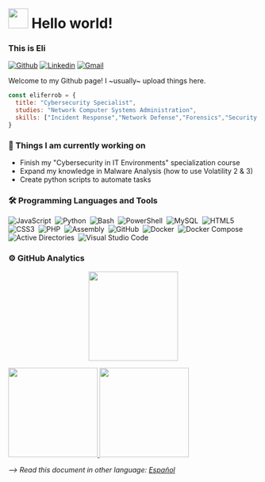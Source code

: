 # <img src="https://github.com/sudnyeshtalekar/sudnyeshtalekar/blob/master/Assets/Hi.gif" width="40px"> Hello world!

### This is Eli
[![Github](https://img.shields.io/badge/-Github-000?style=flat&logo=Github&logoColor=white)](https://github.com/eliferrob)
[![Linkedin](https://img.shields.io/badge/-LinkedIn-blue?style=flat&logo=Linkedin&logoColor=white)](https://www.linkedin.com/in/eli-fernandez-robles)
[![Gmail](https://img.shields.io/badge/-Gmail-c14438?style=flat&logo=Gmail&logoColor=white)](mailto:eliferrob@gmail.com)

Welcome to my Github page! I ~usually~ upload things here.


```js
const eliferrob = {
  title: "Cybersecurity Specialist",
  studies: "Network Computer Systems Administration",
  skills: ["Incident Response","Network Defense","Forensics","Security Awareness Training"],
}
```


### 🌱 Things I am currently working on

- Finish my "Cybersecurity in IT Environments" specialization course
- Expand my knowledge in Malware Analysis (how to use Volatility 2 & 3)
- Create python scripts to automate tasks
<!--
- Business practices on [name](link) 🚀 *coming soon* 

💻 Projects 
-->

### 🛠 Programming Languages and Tools

![JavaScript](https://img.shields.io/badge/-JavaScript-05122A?style=flat&logo=javascript)&nbsp;
![Python](https://img.shields.io/badge/-Python-05122A?style=flat&logo=python)&nbsp;
![Bash](https://img.shields.io/badge/-Bash-05122A?style=flat&logo=gnubash)&nbsp;
![PowerShell](https://img.shields.io/badge/-PowerShell-05122A?style=flat&logo=powershell)&nbsp;
![MySQL](https://img.shields.io/badge/-MySQL-05122A?style=flat&logo=mysql)&nbsp;
![HTML5](https://img.shields.io/badge/-HTML5-05122A?style=flat&logo=html5)&nbsp;
![CSS3](https://img.shields.io/badge/-CSS3-05122A?style=flat&logo=css3)&nbsp;
![PHP](https://img.shields.io/badge/-PHP-05122A?style=flat&logo=php)&nbsp;
![Assembly](https://img.shields.io/badge/-Assembly-05122A?style=flat&logo=academia)&nbsp;
![GitHub](https://img.shields.io/badge/-GitHub-05122A?style=flat&logo=github)&nbsp;
![Docker](https://img.shields.io/badge/-Docker-05122A?style=flat&logo=docker)&nbsp;
![Docker Compose](https://img.shields.io/badge/-Docker%20Compose-05122A?style=flat&logo=docker)&nbsp;
![Active Directories](https://img.shields.io/badge/-Active%20Directories-05122A?style=flat&logo=gnometerminal&logoColor=007ACC)&nbsp;
![Visual Studio Code](https://img.shields.io/badge/-Visual%20Studio%20Code-05122A?style=flat&logo=htmx&logoColor=007ACC)&nbsp;

### ⚙️ GitHub Analytics


<p align="center">
  <a href="https://github.com/eliferrob">
    <img height="180em" src="https://github-readme-stats.vercel.app/api?username=eliferrob&show_icons=true&theme=radical&custom_title=My%20GitHub%20Stats&include_all_commits=true&count_private=true"/>
  </a>
</p>

  <a href="https://github.com/eliferrob">
    <img height="180em" src="https://github-readme-stats.vercel.app/api?username=eliferrob&show_icons=true&theme=radical&custom_title=My%20GitHub%20Stats&include_all_commits=true&count_private=true"/>
    <img height="180em" src="https://github-readme-stats-eight-theta.vercel.app/api/top-langs/?username=eliferrob&layout=compact&langs_count=3&theme=radical"/>
  </a>
</p>

*--> Read this document in other language: [Español](https://github.com/eliferrob/eliferrob/blob/main/README_es.md)*
